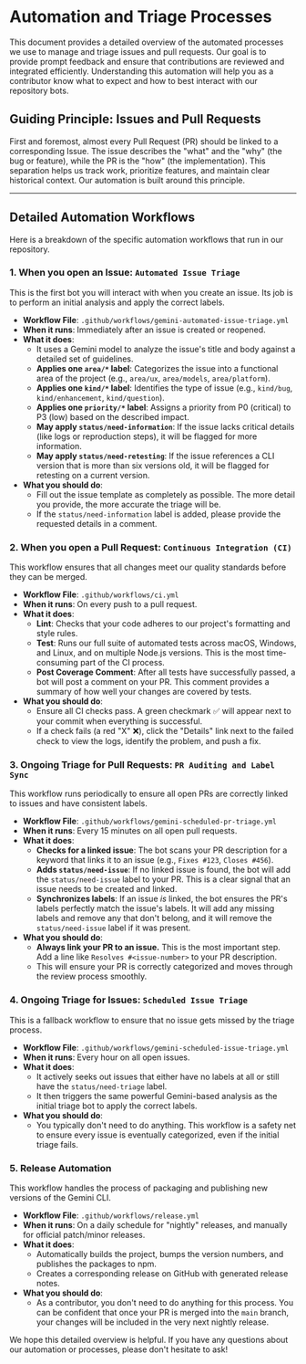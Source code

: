 # Automation and Triage Processes

This document provides a detailed overview of the automated processes we use to manage and triage issues and pull requests. Our goal is to provide prompt feedback and ensure that contributions are reviewed and integrated efficiently. Understanding this automation will help you as a contributor know what to expect and how to best interact with our repository bots.

## Guiding Principle: Issues and Pull Requests

First and foremost, almost every Pull Request (PR) should be linked to a corresponding Issue. The issue describes the "what" and the "why" (the bug or feature), while the PR is the "how" (the implementation). This separation helps us track work, prioritize features, and maintain clear historical context. Our automation is built around this principle.

---

## Detailed Automation Workflows

Here is a breakdown of the specific automation workflows that run in our repository.

### 1. When you open an Issue: `Automated Issue Triage`

This is the first bot you will interact with when you create an issue. Its job is to perform an initial analysis and apply the correct labels.

- **Workflow File**: `.github/workflows/gemini-automated-issue-triage.yml`
- **When it runs**: Immediately after an issue is created or reopened.
- **What it does**:
  - It uses a Gemini model to analyze the issue's title and body against a detailed set of guidelines.
  - **Applies one `area/*` label**: Categorizes the issue into a functional area of the project (e.g., `area/ux`, `area/models`, `area/platform`).
  - **Applies one `kind/*` label**: Identifies the type of issue (e.g., `kind/bug`, `kind/enhancement`, `kind/question`).
  - **Applies one `priority/*` label**: Assigns a priority from P0 (critical) to P3 (low) based on the described impact.
  - **May apply `status/need-information`**: If the issue lacks critical details (like logs or reproduction steps), it will be flagged for more information.
  - **May apply `status/need-retesting`**: If the issue references a CLI version that is more than six versions old, it will be flagged for retesting on a current version.
- **What you should do**:
  - Fill out the issue template as completely as possible. The more detail you provide, the more accurate the triage will be.
  - If the `status/need-information` label is added, please provide the requested details in a comment.

### 2. When you open a Pull Request: `Continuous Integration (CI)`

This workflow ensures that all changes meet our quality standards before they can be merged.

- **Workflow File**: `.github/workflows/ci.yml`
- **When it runs**: On every push to a pull request.
- **What it does**:
  - **Lint**: Checks that your code adheres to our project's formatting and style rules.
  - **Test**: Runs our full suite of automated tests across macOS, Windows, and Linux, and on multiple Node.js versions. This is the most time-consuming part of the CI process.
  - **Post Coverage Comment**: After all tests have successfully passed, a bot will post a comment on your PR. This comment provides a summary of how well your changes are covered by tests.
- **What you should do**:
  - Ensure all CI checks pass. A green checkmark ✅ will appear next to your commit when everything is successful.
  - If a check fails (a red "X" ❌), click the "Details" link next to the failed check to view the logs, identify the problem, and push a fix.

### 3. Ongoing Triage for Pull Requests: `PR Auditing and Label Sync`

This workflow runs periodically to ensure all open PRs are correctly linked to issues and have consistent labels.

- **Workflow File**: `.github/workflows/gemini-scheduled-pr-triage.yml`
- **When it runs**: Every 15 minutes on all open pull requests.
- **What it does**:
  - **Checks for a linked issue**: The bot scans your PR description for a keyword that links it to an issue (e.g., `Fixes #123`, `Closes #456`).
  - **Adds `status/need-issue`**: If no linked issue is found, the bot will add the `status/need-issue` label to your PR. This is a clear signal that an issue needs to be created and linked.
  - **Synchronizes labels**: If an issue _is_ linked, the bot ensures the PR's labels perfectly match the issue's labels. It will add any missing labels and remove any that don't belong, and it will remove the `status/need-issue` label if it was present.
- **What you should do**:
  - **Always link your PR to an issue.** This is the most important step. Add a line like `Resolves #<issue-number>` to your PR description.
  - This will ensure your PR is correctly categorized and moves through the review process smoothly.

### 4. Ongoing Triage for Issues: `Scheduled Issue Triage`

This is a fallback workflow to ensure that no issue gets missed by the triage process.

- **Workflow File**: `.github/workflows/gemini-scheduled-issue-triage.yml`
- **When it runs**: Every hour on all open issues.
- **What it does**:
  - It actively seeks out issues that either have no labels at all or still have the `status/need-triage` label.
  - It then triggers the same powerful Gemini-based analysis as the initial triage bot to apply the correct labels.
- **What you should do**:
  - You typically don't need to do anything. This workflow is a safety net to ensure every issue is eventually categorized, even if the initial triage fails.

### 5. Release Automation

This workflow handles the process of packaging and publishing new versions of the Gemini CLI.

- **Workflow File**: `.github/workflows/release.yml`
- **When it runs**: On a daily schedule for "nightly" releases, and manually for official patch/minor releases.
- **What it does**:
  - Automatically builds the project, bumps the version numbers, and publishes the packages to npm.
  - Creates a corresponding release on GitHub with generated release notes.
- **What you should do**:
  - As a contributor, you don't need to do anything for this process. You can be confident that once your PR is merged into the `main` branch, your changes will be included in the very next nightly release.

We hope this detailed overview is helpful. If you have any questions about our automation or processes, please don't hesitate to ask!
